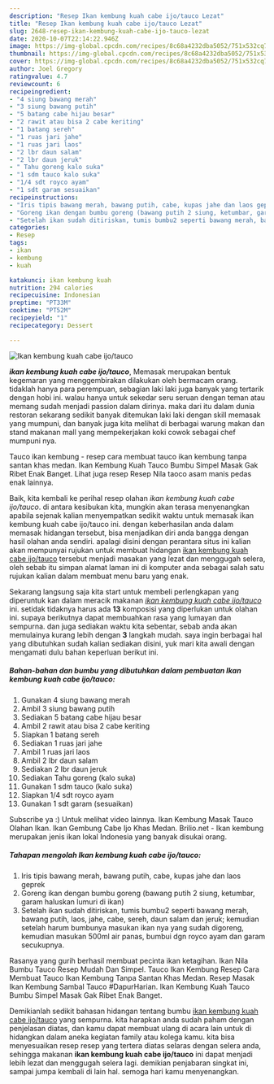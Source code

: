 ```yaml
---
description: "Resep Ikan kembung kuah cabe ijo/tauco Lezat"
title: "Resep Ikan kembung kuah cabe ijo/tauco Lezat"
slug: 2648-resep-ikan-kembung-kuah-cabe-ijo-tauco-lezat
date: 2020-10-07T22:14:22.946Z
image: https://img-global.cpcdn.com/recipes/8c68a4232dba5052/751x532cq70/ikan-kembung-kuah-cabe-ijotauco-foto-resep-utama.jpg
thumbnail: https://img-global.cpcdn.com/recipes/8c68a4232dba5052/751x532cq70/ikan-kembung-kuah-cabe-ijotauco-foto-resep-utama.jpg
cover: https://img-global.cpcdn.com/recipes/8c68a4232dba5052/751x532cq70/ikan-kembung-kuah-cabe-ijotauco-foto-resep-utama.jpg
author: Joel Gregory
ratingvalue: 4.7
reviewcount: 6
recipeingredient:
- "4 siung bawang merah"
- "3 siung bawang putih"
- "5 batang cabe hijau besar"
- "2 rawit atau bisa 2 cabe keriting"
- "1 batang sereh"
- "1 ruas jari jahe"
- "1 ruas jari laos"
- "2 lbr daun salam"
- "2 lbr daun jeruk"
- " Tahu goreng kalo suka"
- "1 sdm tauco kalo suka"
- "1/4 sdt royco ayam"
- "1 sdt garam sesuaikan"
recipeinstructions:
- "Iris tipis bawang merah, bawang putih, cabe, kupas jahe dan laos geprek"
- "Goreng ikan dengan bumbu goreng (bawang putih 2 siung, ketumbar, garam haluskan lumuri di ikan)"
- "Setelah ikan sudah ditiriskan, tumis bumbu2 seperti bawang merah, bawang putih, laos, jahe, cabe, sereh, daun salam dan jeruk; kemudian setelah harum bumbunya masukan ikan nya yang sudah digoreng, kemudian masukan 500ml air panas, bumbui dgn royco ayam dan garam secukupnya."
categories:
- Resep
tags:
- ikan
- kembung
- kuah

katakunci: ikan kembung kuah 
nutrition: 294 calories
recipecuisine: Indonesian
preptime: "PT33M"
cooktime: "PT52M"
recipeyield: "1"
recipecategory: Dessert

---
```



![Ikan kembung kuah cabe ijo/tauco](https://img-global.cpcdn.com/recipes/8c68a4232dba5052/751x532cq70/ikan-kembung-kuah-cabe-ijotauco-foto-resep-utama.jpg)

<b><i>ikan kembung kuah cabe ijo/tauco</i></b>, Memasak merupakan bentuk kegemaran yang menggembirakan dilakukan oleh bermacam orang. tidaklah hanya para perempuan, sebagian laki laki juga banyak yang tertarik dengan hobi ini. walau hanya untuk sekedar seru seruan dengan teman atau memang sudah menjadi passion dalam dirinya. maka dari itu dalam dunia restoran sekarang sedikit banyak ditemukan laki laki dengan skill memasak yang mumpuni, dan banyak juga kita melihat di berbagai warung makan dan stand makanan mall yang mempekerjakan koki cowok sebagai chef mumpuni nya.

Tauco ikan kembung - resep cara membuat tauco ikan kembung tanpa santan khas medan. Ikan Kembung Kuah Tauco Bumbu Simpel Masak Gak Ribet Enak Banget. Lihat juga resep Resep Nila taoco asam manis pedas enak lainnya.

Baik, kita kembali ke perihal resep olahan <i>ikan kembung kuah cabe ijo/tauco</i>. di antara kesibukan kita, mungkin akan terasa menyenangkan apabila sejenak kalian menyempatkan sedikit waktu untuk memasak ikan kembung kuah cabe ijo/tauco ini. dengan keberhasilan anda dalam memasak hidangan tersebut, bisa menjadikan diri anda bangga dengan hasil olahan anda sendiri. apalagi disini dengan perantara situs ini kalian akan mempunyai rujukan untuk membuat hidangan <u>ikan kembung kuah cabe ijo/tauco</u> tersebut menjadi masakan yang lezat dan menggugah selera, oleh sebab itu simpan alamat laman ini di komputer anda sebagai salah satu rujukan kalian dalam membuat menu baru yang enak.


Sekarang langsung saja kita start untuk membeli perlengkapan yang diperuntuk kan dalam meracik makanan <u><i>ikan kembung kuah cabe ijo/tauco</i></u> ini. setidak tidaknya harus ada <b>13</b> komposisi yang diperlukan untuk olahan ini. supaya berikutnya dapat membuahkan rasa yang lumayan dan sempurna. dan juga sediakan waktu kita sebentar, sebab anda akan memulainya kurang lebih dengan <b>3</b> langkah mudah. saya ingin berbagai hal yang dibutuhkan sudah kalian sediakan disini, yuk mari kita awali dengan mengamati dulu bahan keperluan berikut ini.

<!--inarticleads1-->

##### Bahan-bahan dan bumbu yang dibutuhkan dalam pembuatan Ikan kembung kuah cabe ijo/tauco:

1. Gunakan 4 siung bawang merah
1. Ambil 3 siung bawang putih
1. Sediakan 5 batang cabe hijau besar
1. Ambil 2 rawit atau bisa 2 cabe keriting
1. Siapkan 1 batang sereh
1. Sediakan 1 ruas jari jahe
1. Ambil 1 ruas jari laos
1. Ambil 2 lbr daun salam
1. Sediakan 2 lbr daun jeruk
1. Sediakan  Tahu goreng (kalo suka)
1. Gunakan 1 sdm tauco (kalo suka)
1. Siapkan 1/4 sdt royco ayam
1. Gunakan 1 sdt garam (sesuaikan)


Subscribe ya :) Untuk melihat video lainnya. Ikan Kembung Masak Tauco Olahan Ikan. Ikan Gembung Cabe Ijo Khas Medan. Brilio.net - Ikan kembung merupakan jenis ikan lokal Indonesia yang banyak disukai orang. 

<!--inarticleads2-->

##### Tahapan mengolah Ikan kembung kuah cabe ijo/tauco:

1. Iris tipis bawang merah, bawang putih, cabe, kupas jahe dan laos geprek
1. Goreng ikan dengan bumbu goreng (bawang putih 2 siung, ketumbar, garam haluskan lumuri di ikan)
1. Setelah ikan sudah ditiriskan, tumis bumbu2 seperti bawang merah, bawang putih, laos, jahe, cabe, sereh, daun salam dan jeruk; kemudian setelah harum bumbunya masukan ikan nya yang sudah digoreng, kemudian masukan 500ml air panas, bumbui dgn royco ayam dan garam secukupnya.


Rasanya yang gurih berhasil membuat pecinta ikan ketagihan. Ikan Nila Bumbu Tauco Resep Mudah Dan Simpel. Tauco Ikan Kembung Resep Cara Membuat Tauco Ikan Kembung Tanpa Santan Khas Medan. Resep Masak Ikan Kembung Sambal Tauco #DapurHarian. Ikan Kembung Kuah Tauco Bumbu Simpel Masak Gak Ribet Enak Banget. 

Demikianlah sedikit bahasan hidangan tentang bumbu <u>ikan kembung kuah cabe ijo/tauco</u> yang sempurna. kita harapkan anda sudah paham dengan penjelasan diatas, dan kamu dapat membuat ulang di acara lain untuk di hidangkan dalam aneka kegiatan family atau kolega kamu. kita bisa menyesuaikan resep resep yang tertera diatas selaras dengan selera anda, sehingga makanan <b>ikan kembung kuah cabe ijo/tauco</b> ini dapat menjadi lebih lezat dan menggugah selera lagi. demikian penjabaran singkat ini, sampai jumpa kembali di lain hal. semoga hari kamu menyenangkan.

